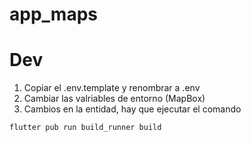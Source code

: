 # app_maps

# Dev
1. Copiar el .env.template y renombrar a .env
2. Cambiar las valriables de entorno (MapBox)
3. Cambios en la entidad, hay que ejecutar el comando

```
flutter pub run build_runner build
```
